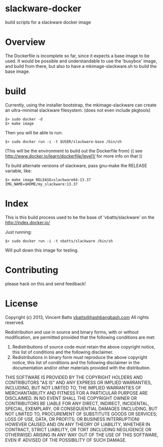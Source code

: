slackware-docker
===============

build scripts for a slackware docker image

Overview
========

The Dockerfile is incomplete so far, since it expects a base image to be used.
It would be possible and understandable to use the 'busybox' image, and build
from there, but also to have a mkimage-slackware.sh to build the base image.

build
=====

Currently, using the installer bootstrap, the mkimage-slackware can create an
ultra-minimal slackware filesystem. (does not even include pkgtools)

	$> sudo docker -d
	$> make image

Then you will be able to run:

	$> sudo docker run -i -t $USER/slackware-base /bin/sh

(This will be the environment to build out the Dockerfile from)
(( see http://www.docker.io/learn/dockerfile/level1/ for more info on that ))


To build alternate versions of slackware, pass gnu-make the RELEASE variable, like:

	$> make image RELEASE=slackware64-13.37 IMG_NAME=$HOME/my_slackware:13.37

Index
=====

This is this build process used to be the base of 'vbatts/slackware' on the
http://index.docker.io/

Just running:

	$> sudo docker run -i -t vbatts/slackware /bin/sh

Will pull down this image for testing.

Contributing
============
please hack on this and send feedback!

License
=======

Copyright (c) 2013, Vincent Batts <vbatts@hashbangbash.com>
All rights reserved.

Redistribution and use in source and binary forms, with or without
modification, are permitted provided that the following conditions are met: 

1. Redistributions of source code must retain the above copyright notice, this
   list of conditions and the following disclaimer. 
2. Redistributions in binary form must reproduce the above copyright notice,
   this list of conditions and the following disclaimer in the documentation
   and/or other materials provided with the distribution. 

THIS SOFTWARE IS PROVIDED BY THE COPYRIGHT HOLDERS AND CONTRIBUTORS "AS IS" AND
ANY EXPRESS OR IMPLIED WARRANTIES, INCLUDING, BUT NOT LIMITED TO, THE IMPLIED
WARRANTIES OF MERCHANTABILITY AND FITNESS FOR A PARTICULAR PURPOSE ARE
DISCLAIMED. IN NO EVENT SHALL THE COPYRIGHT OWNER OR CONTRIBUTORS BE LIABLE FOR
ANY DIRECT, INDIRECT, INCIDENTAL, SPECIAL, EXEMPLARY, OR CONSEQUENTIAL DAMAGES
(INCLUDING, BUT NOT LIMITED TO, PROCUREMENT OF SUBSTITUTE GOODS OR SERVICES;
LOSS OF USE, DATA, OR PROFITS; OR BUSINESS INTERRUPTION) HOWEVER CAUSED AND
ON ANY THEORY OF LIABILITY, WHETHER IN CONTRACT, STRICT LIABILITY, OR TORT
(INCLUDING NEGLIGENCE OR OTHERWISE) ARISING IN ANY WAY OUT OF THE USE OF THIS
SOFTWARE, EVEN IF ADVISED OF THE POSSIBILITY OF SUCH DAMAGE.
